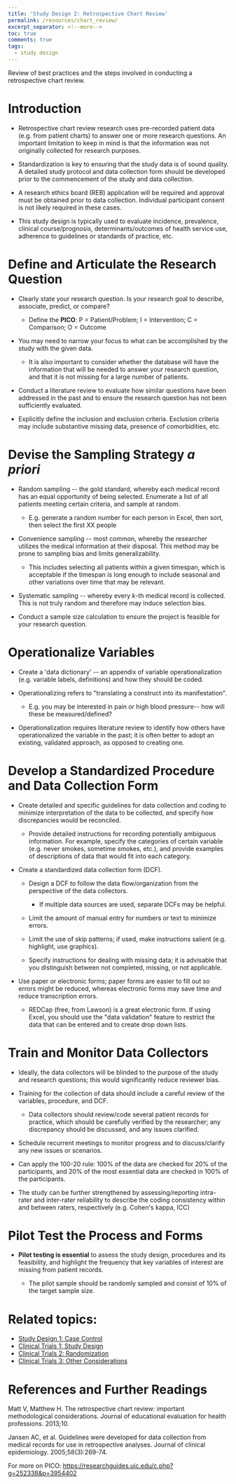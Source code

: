 ```yaml
---
title: 'Study Design 2: Retrospective Chart Review'
permalink: /resources/chart_review/
excerpt_separator: <!--more-->
toc: true
comments: true
tags:
  - study design
---
```


Review of best practices and the steps involved in conducting a retrospective chart review. <!--more-->


# Introduction

-   Retrospective chart review research uses pre-recorded patient data (e.g. from patient charts) to answer one or more research questions. An important limitation to keep in mind is that the information was not originally collected for research purposes.

-   Standardization is key to ensuring that the study data is of sound quality. A detailed study protocol and data collection form should be developed prior to the commencement of the study and data collection.

-   A research ethics board (REB) application will be required and approval must be obtained prior to data collection. Individual participant consent is not likely required in these cases.

-   This study design is typically used to evaluate incidence, prevalence, clinical course/prognosis, determinants/outcomes of health service use, adherence to guidelines or standards of practice, etc.

# Define and Articulate the Research Question

-   Clearly state your research question. Is your research goal to describe, associate, predict, or compare?

    -   Define the **PICO**:
            P = Patient/Problem;
            I = Intervention;
            C = Comparison;
            O = Outcome

-   You may need to narrow your focus to what can be accomplished by the study with the given data.

    -   It is also important to consider whether the database will have the information that will be needed to answer your research question, and that it is not missing for a large number of patients.

-   Conduct a literature review to evaluate how similar questions have been addressed in the past and to ensure the research question has not been sufficiently evaluated.

-   Explicitly define the inclusion and exclusion criteria. Exclusion criteria may include substantive missing data, presence of comorbidities, etc.

# Devise the Sampling Strategy *a priori*

-   Random sampling -- the gold standard, whereby each medical record has an equal opportunity of being selected. Enumerate a list of all patients meeting certain criteria, and sample at random.

    -   E.g. generate a random number for each person in Excel, then sort, then select the first XX people

-   Convenience sampling -- most common, whereby the researcher utilizes the medical information at their disposal. This method may be prone to sampling bias and limits generalizability.

    -   This includes selecting all patients within a given timespan, which is acceptable if the timespan is long enough to include seasonal and other variations over time that may be relevant.

-   Systematic sampling -- whereby every *k*-th medical record is collected. This is not truly random and therefore may induce selection bias.

-   Conduct a sample size calculation to ensure the project is feasible for your research question.

# Operationalize Variables

-   Create a 'data dictionary' -- an appendix of variable operationalization (e.g. variable labels, definitions) and how they should be coded.

-   Operationalizing refers to "translating a construct into its manifestation".

    -   E.g. you may be interested in pain or high blood pressure-- how will these be measured/defined?

-   Operationalization requires literature review to identify how others have operationalized the variable in the past; it is often better to adopt an existing, validated approach, as opposed to creating one.

# Develop a Standardized Procedure and Data Collection Form

-   Create detailed and specific guidelines for data collection and coding to minimize interpretation of the data to be collected, and specify how discrepancies would be reconciled.

    -   Provide detailed instructions for recording potentially ambiguous information. For example, specify the categories of certain variable (e.g. never smokes, sometime smokes, etc.), and provide examples of descriptions of data that would fit into each category.

-   Create a standardized data collection form (DCF).

    -   Design a DCF to follow the data flow/organization from the perspective of the data collectors.

        -   If multiple data sources are used, separate DCFs may be helpful.

    -   Limit the amount of manual entry for numbers or text to minimize errors.

    -   Limit the use of skip patterns; if used, make instructions salient (e.g. highlight, use graphics).

    -   Specify instructions for dealing with missing data; it is advisable that you distinguish between not completed, missing, or not applicable.

-   Use paper or electronic forms; paper forms are easier to fill out so errors might be reduced, whereas electronic forms may save time and reduce transcription errors.

    -   REDCap (free, from Lawson) is a great electronic form. If using Excel, you should use the "data validation" feature to restrict the data that can be entered and to create drop down lists.

# Train and Monitor Data Collectors

-   Ideally, the data collectors will be blinded to the purpose of the study and research questions; this would significantly reduce reviewer bias.

-   Training for the collection of data should include a careful review of the variables, procedure, and DCF.

    -   Data collectors should review/code several patient records for practice, which should be carefully verified by the researcher; any discrepancy should be discussed, and any issues clarified.

-   Schedule recurrent meetings to monitor progress and to discuss/clarify any new issues or scenarios.

-   Can apply the 100-20 rule: 100% of the data are checked for 20% of the participants, and 20% of the most essential data are checked in 100% of the participants.

-   The study can be further strengthened by assessing/reporting intra-rater and inter-rater reliability to describe the coding consistency within and between raters, respectively (e.g. Cohen's kappa, ICC)

# Pilot Test the Process and Forms

-   **Pilot testing is essential** to assess the study design, procedures and its feasibility, and highlight the frequency that key variables of interest are missing from patient records.

    -   The pilot sample should be randomly sampled and consist of 10% of the target sample size.


# Related topics:
-   [Study Design 1: Case Control](/resources/case_control/)
-   [Clinical Trials 1: Study Design](/resources/rct_design/)
-   [Clinical Trials 2: Randomization](/resources/randomization/)
-   [Clinical Trials 3: Other Considerations](/resources/rct_other/)



# References and Further Readings

Matt V, Matthew H. The retrospective chart review: important methodological considerations. Journal of educational evaluation for health professions. 2013;10.

Jansen AC, et al. Guidelines were developed for data collection from medical records for use in retrospective analyses. Journal of clinical epidemiology. 2005;58(3):269-74.

For more on PICO: <https://researchguides.uic.edu/c.php?g=252338&p=3954402>
